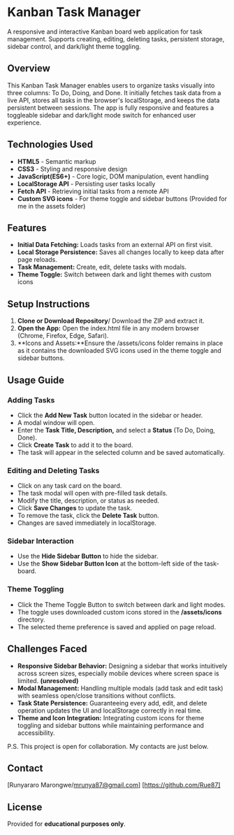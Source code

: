 # Kanban Task Manager

A responsive and interactive Kanban board web application for task management. Supports creating, editing, deleting tasks, persistent storage, sidebar control, and dark/light theme toggling.

## Overview

This Kanban Task Manager enables users to organize tasks visually into three columns: To Do, Doing, and Done. It initially fetches task data from a live API, stores all tasks in the browser's localStorage, and keeps the data persistent between sessions. The app is fully responsive and features a toggleable sidebar and dark/light mode switch for enhanced user experience.

## Technologies Used

- **HTML5** - Semantic markup
- **CSS3** - Styling and responsive design
- **JavaScript(ES6+)** -  Core logic, DOM manipulation, event handling
- **LocalStorage API** - Persisting user tasks locally
- **Fetch API** - Retrieving initial tasks from a remote API
- **Custom SVG icons** -  For theme toggle and sidebar buttons (Provided for me in the assets folder)

## Features

- **Initial Data Fetching:** Loads tasks from an external API on first visit.
- **Local Storage Persistence:** Saves all changes locally to keep data after page reloads.
- **Task Management:** Create, edit, delete tasks with modals.
- **Theme Toggle:** Switch between dark and light themes with custom icons

## Setup Instructions

1. **Clone or Download Repository**/ Download the ZIP and extract it.
2. **Open the App:** Open the index.html file in any modern browser (Chrome, Firefox, Edge, Safari).
3. **Icons and Assets:**Ensure the /assets/icons folder remains in place as it contains the downloaded SVG icons used in the theme toggle and sidebar buttons.

## Usage Guide

### Adding Tasks

- Click the **Add New Task** button located in the sidebar or header.
- A modal window will open.
- Enter the **Task Title, Description,** and select a **Status** (To Do, Doing, Done).
- Click **Create Task** to add it to the board.
- The task will appear in the selected column and be saved automatically.
  
### Editing and Deleting Tasks

- Click on any task card on the board.
- The task modal will open with pre-filled task details.
- Modify the title, description, or status as needed.
- Click **Save Changes** to update the task.
- To remove the task, click the **Delete Task** button.
- Changes are saved immediately in localStorage.

### Sidebar Interaction

- Use the **Hide Sidebar Button** to hide the sidebar.
- Use the **Show Sidebar Button Icon** at the bottom-left side of the task-board.

### Theme Toggling

- Click the Theme Toggle Button to switch between dark and light modes.
- The toggle uses downloaded custom icons stored in the **/assets/icons** directory.
- The selected theme preference is saved and applied on page reload.

## Challenges Faced

- **Responsive Sidebar Behavior:** Designing a sidebar that works intuitively across screen sizes, especially mobile devices where screen space is limited. **(unresolved)**
- **Modal Management:** Handling multiple modals (add task and edit task) with seamless open/close transitions without conflicts.
- **Task State Persistence:** Guaranteeing every add, edit, and delete operation updates the UI and localStorage correctly in real time.
- **Theme and Icon Integration:** Integrating custom icons for theme toggling and sidebar buttons while maintaining performance and accessibility.

P.S. This project is open for collaboration. My contacts are just below.

## Contact

[Runyararo Marongwe/mrunya87@gmail.com] [https://github.com/Rue87]




## License

Provided for **educational purposes only**.
